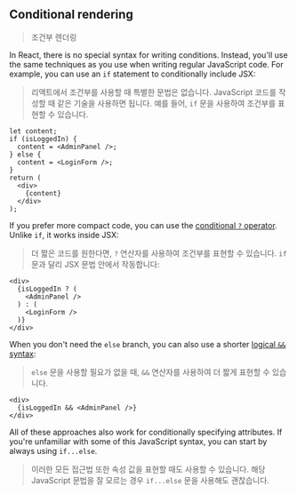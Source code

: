 ## Conditional rendering
> 조건부 렌더링

In React, there is no special syntax for writing conditions. Instead, you'll use the same techniques as you use when writing regular JavaScript code. For example, you can use an `if` statement to conditionally include JSX:
> 리액트에서 조건부를 사용할 때 특별한 문법은 없습니다. JavaScript 코드를 작성할 때 같은 기술을 사용하면 됩니다. 예를 들어, `if` 문을 사용하여 조건부를 표현할 수 있습니다.

```tsx
let content;
if (isLoggedIn) {
  content = <AdminPanel />;
} else {
  content = <LoginForm />;
}
return (
  <div>
    {content}
  </div>
);
```

If you prefer more compact code, you can use the [conditional `?` operator](https://developer.mozilla.org/en-US/docs/Web/JavaScript/Reference/Operators/Conditional_Operator). Unlike `if`, it works inside JSX:
> 더 짧은 코드를 원한다면, `?` 연산자를 사용하여 조건부를 표현할 수 있습니다. `if` 문과 달리 JSX 문법 안에서 작동합니다:

```tsx
<div>
  {isLoggedIn ? (
    <AdminPanel />
  ) : (
    <LoginForm />
  )}
</div>
```

When you don't need the `else` branch, you can also use a shorter [logical `&&` syntax](https://developer.mozilla.org/en-US/docs/Web/JavaScript/Reference/Operators/Logical_AND#short-circuit_evaluation):
> `else` 문을 사용할 필요가 없을 때, `&&` 연산자를 사용하여 더 짧게 표현할 수 있습니다.

```tsx
<div>
  {isLoggedIn && <AdminPanel />}
</div>
```

All of these approaches also work for conditionally specifying attributes. If you're unfamiliar with some of this JavaScript syntax, you can start by always using `if...else`.
> 이러한 모든 접근법 또한 속성 값을 표현할 때도 사용할 수 있습니다. 해당 JavaScript 문법을 잘 모르는 경우 `if...else` 문을 사용해도 괜찮습니다.
